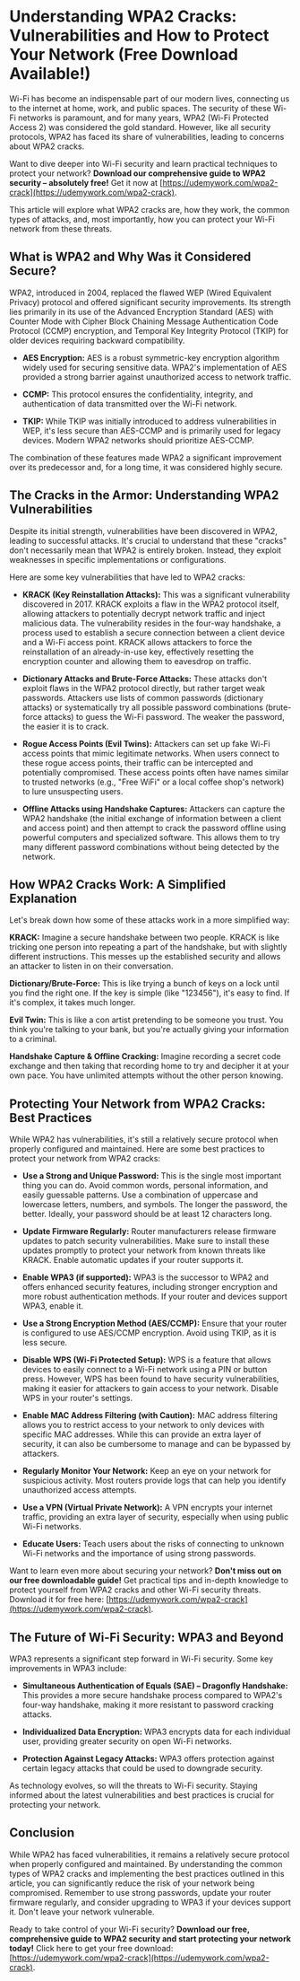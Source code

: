 # Understanding WPA2 Cracks: Vulnerabilities and How to Protect Your Network (Free Download Available!)

Wi-Fi has become an indispensable part of our modern lives, connecting us to the internet at home, work, and public spaces. The security of these Wi-Fi networks is paramount, and for many years, WPA2 (Wi-Fi Protected Access 2) was considered the gold standard. However, like all security protocols, WPA2 has faced its share of vulnerabilities, leading to concerns about WPA2 cracks.

Want to dive deeper into Wi-Fi security and learn practical techniques to protect your network? **Download our comprehensive guide to WPA2 security – absolutely free!** Get it now at [https://udemywork.com/wpa2-crack](https://udemywork.com/wpa2-crack).

This article will explore what WPA2 cracks are, how they work, the common types of attacks, and, most importantly, how you can protect your Wi-Fi network from these threats.

## What is WPA2 and Why Was it Considered Secure?

WPA2, introduced in 2004, replaced the flawed WEP (Wired Equivalent Privacy) protocol and offered significant security improvements. Its strength lies primarily in its use of the Advanced Encryption Standard (AES) with Counter Mode with Cipher Block Chaining Message Authentication Code Protocol (CCMP) encryption, and Temporal Key Integrity Protocol (TKIP) for older devices requiring backward compatibility.

*   **AES Encryption:** AES is a robust symmetric-key encryption algorithm widely used for securing sensitive data. WPA2's implementation of AES provided a strong barrier against unauthorized access to network traffic.

*   **CCMP:** This protocol ensures the confidentiality, integrity, and authentication of data transmitted over the Wi-Fi network.

*   **TKIP:** While TKIP was initially introduced to address vulnerabilities in WEP, it's less secure than AES-CCMP and is primarily used for legacy devices. Modern WPA2 networks should prioritize AES-CCMP.

The combination of these features made WPA2 a significant improvement over its predecessor and, for a long time, it was considered highly secure.

## The Cracks in the Armor: Understanding WPA2 Vulnerabilities

Despite its initial strength, vulnerabilities have been discovered in WPA2, leading to successful attacks. It's crucial to understand that these "cracks" don't necessarily mean that WPA2 is entirely broken. Instead, they exploit weaknesses in specific implementations or configurations.

Here are some key vulnerabilities that have led to WPA2 cracks:

*   **KRACK (Key Reinstallation Attacks):** This was a significant vulnerability discovered in 2017. KRACK exploits a flaw in the WPA2 protocol itself, allowing attackers to potentially decrypt network traffic and inject malicious data. The vulnerability resides in the four-way handshake, a process used to establish a secure connection between a client device and a Wi-Fi access point.  KRACK allows attackers to force the reinstallation of an already-in-use key, effectively resetting the encryption counter and allowing them to eavesdrop on traffic.

*   **Dictionary Attacks and Brute-Force Attacks:**  These attacks don't exploit flaws in the WPA2 protocol directly, but rather target weak passwords. Attackers use lists of common passwords (dictionary attacks) or systematically try all possible password combinations (brute-force attacks) to guess the Wi-Fi password. The weaker the password, the easier it is to crack.

*   **Rogue Access Points (Evil Twins):** Attackers can set up fake Wi-Fi access points that mimic legitimate networks. When users connect to these rogue access points, their traffic can be intercepted and potentially compromised.  These access points often have names similar to trusted networks (e.g., "Free WiFi" or a local coffee shop's network) to lure unsuspecting users.

*   **Offline Attacks using Handshake Captures:** Attackers can capture the WPA2 handshake (the initial exchange of information between a client and access point) and then attempt to crack the password offline using powerful computers and specialized software. This allows them to try many different password combinations without being detected by the network.

## How WPA2 Cracks Work: A Simplified Explanation

Let's break down how some of these attacks work in a more simplified way:

**KRACK:** Imagine a secure handshake between two people.  KRACK is like tricking one person into repeating a part of the handshake, but with slightly different instructions. This messes up the established security and allows an attacker to listen in on their conversation.

**Dictionary/Brute-Force:** This is like trying a bunch of keys on a lock until you find the right one. If the key is simple (like "123456"), it's easy to find.  If it's complex, it takes much longer.

**Evil Twin:** This is like a con artist pretending to be someone you trust. You think you're talking to your bank, but you're actually giving your information to a criminal.

**Handshake Capture & Offline Cracking:**  Imagine recording a secret code exchange and then taking that recording home to try and decipher it at your own pace. You have unlimited attempts without the other person knowing.

## Protecting Your Network from WPA2 Cracks: Best Practices

While WPA2 has vulnerabilities, it's still a relatively secure protocol when properly configured and maintained. Here are some best practices to protect your network from WPA2 cracks:

*   **Use a Strong and Unique Password:** This is the single most important thing you can do.  Avoid common words, personal information, and easily guessable patterns.  Use a combination of uppercase and lowercase letters, numbers, and symbols.  The longer the password, the better.  Ideally, your password should be at least 12 characters long.

*   **Update Firmware Regularly:** Router manufacturers release firmware updates to patch security vulnerabilities.  Make sure to install these updates promptly to protect your network from known threats like KRACK.  Enable automatic updates if your router supports it.

*   **Enable WPA3 (if supported):** WPA3 is the successor to WPA2 and offers enhanced security features, including stronger encryption and more robust authentication methods. If your router and devices support WPA3, enable it.

*   **Use a Strong Encryption Method (AES/CCMP):**  Ensure that your router is configured to use AES/CCMP encryption. Avoid using TKIP, as it is less secure.

*   **Disable WPS (Wi-Fi Protected Setup):** WPS is a feature that allows devices to easily connect to a Wi-Fi network using a PIN or button press. However, WPS has been found to have security vulnerabilities, making it easier for attackers to gain access to your network. Disable WPS in your router's settings.

*   **Enable MAC Address Filtering (with Caution):** MAC address filtering allows you to restrict access to your network to only devices with specific MAC addresses. While this can provide an extra layer of security, it can also be cumbersome to manage and can be bypassed by attackers.

*   **Regularly Monitor Your Network:**  Keep an eye on your network for suspicious activity.  Most routers provide logs that can help you identify unauthorized access attempts.

*   **Use a VPN (Virtual Private Network):**  A VPN encrypts your internet traffic, providing an extra layer of security, especially when using public Wi-Fi networks.

*   **Educate Users:**  Teach users about the risks of connecting to unknown Wi-Fi networks and the importance of using strong passwords.

Want to learn even more about securing your network? **Don't miss out on our free downloadable guide!** Get practical tips and in-depth knowledge to protect yourself from WPA2 cracks and other Wi-Fi security threats. Download it for free here: [https://udemywork.com/wpa2-crack](https://udemywork.com/wpa2-crack).

## The Future of Wi-Fi Security: WPA3 and Beyond

WPA3 represents a significant step forward in Wi-Fi security. Some key improvements in WPA3 include:

*   **Simultaneous Authentication of Equals (SAE) – Dragonfly Handshake:** This provides a more secure handshake process compared to WPA2's four-way handshake, making it more resistant to password cracking attacks.

*   **Individualized Data Encryption:** WPA3 encrypts data for each individual user, providing greater security on open Wi-Fi networks.

*   **Protection Against Legacy Attacks:** WPA3 offers protection against certain legacy attacks that could be used to downgrade security.

As technology evolves, so will the threats to Wi-Fi security. Staying informed about the latest vulnerabilities and best practices is crucial for protecting your network.

## Conclusion

While WPA2 has faced vulnerabilities, it remains a relatively secure protocol when properly configured and maintained. By understanding the common types of WPA2 cracks and implementing the best practices outlined in this article, you can significantly reduce the risk of your network being compromised. Remember to use strong passwords, update your router firmware regularly, and consider upgrading to WPA3 if your devices support it.  Don't leave your network vulnerable.

Ready to take control of your Wi-Fi security? **Download our free, comprehensive guide to WPA2 security and start protecting your network today!** Click here to get your free download: [https://udemywork.com/wpa2-crack](https://udemywork.com/wpa2-crack).
